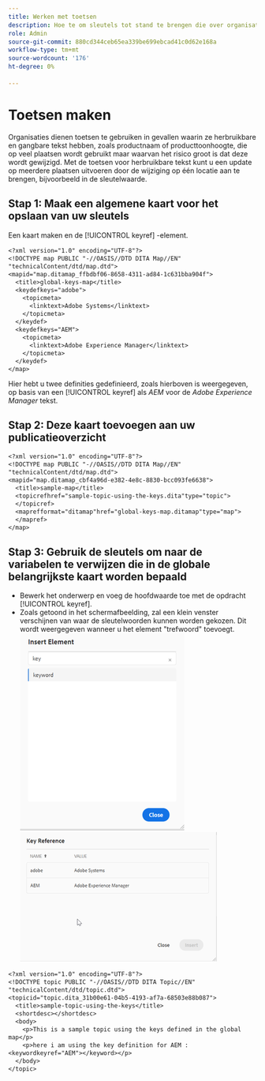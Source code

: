 ```yaml
---
title: Werken met toetsen
description: Hoe te om sleutels tot stand te brengen die over organisatie inhoud moeten worden gebruikt
role: Admin
source-git-commit: 880cd344ceb65ea339be699ebcad41c0d62e168a
workflow-type: tm+mt
source-wordcount: '176'
ht-degree: 0%

---
```


# Toetsen maken

Organisaties dienen toetsen te gebruiken in gevallen waarin ze herbruikbare en gangbare tekst hebben, zoals productnaam of producttoonhoogte, die op veel plaatsen wordt gebruikt maar waarvan het risico groot is dat deze wordt gewijzigd. Met de toetsen voor herbruikbare tekst kunt u een update op meerdere plaatsen uitvoeren door de wijziging op één locatie aan te brengen, bijvoorbeeld in de sleutelwaarde.

## Stap 1: Maak een algemene kaart voor het opslaan van uw sleutels

Een kaart maken en de [!UICONTROL keyref] -element.

```
<?xml version="1.0" encoding="UTF-8"?>
<!DOCTYPE map PUBLIC "-//OASIS//DTD DITA Map//EN" "technicalContent/dtd/map.dtd">
<mapid="map.ditamap_ffbdbf06-8658-4311-ad84-1c631bba904f">
  <title>global-keys-map</title>
  <keydefkeys="adobe">
    <topicmeta>
      <linktext>Adobe Systems</linktext>
    </topicmeta>
  </keydef>
  <keydefkeys="AEM">
    <topicmeta>
      <linktext>Adobe Experience Manager</linktext>
    </topicmeta>
  </keydef>
</map>
```

Hier hebt u twee definities gedefinieerd, zoals hierboven is weergegeven, op basis van een [!UICONTROL keyref] als _AEM_ voor de _Adobe Experience Manager_ tekst.

## Stap 2: Deze kaart toevoegen aan uw publicatieoverzicht

```
<?xml version="1.0" encoding="UTF-8"?>
<!DOCTYPE map PUBLIC "-//OASIS//DTD DITA Map//EN" "technicalContent/dtd/map.dtd">
<mapid="map.ditamap_cbf4a96d-e382-4e8c-8830-bcc093fe6638">
  <title>sample-map</title>
  <topicrefhref="sample-topic-using-the-keys.dita"type="topic">
  </topicref>
  <maprefformat="ditamap"href="global-keys-map.ditamap"type="map">
  </mapref>
</map>
```

## Stap 3: Gebruik de sleutels om naar de variabelen te verwijzen die in de globale belangrijkste kaart worden bepaald

+ Bewerk het onderwerp en voeg de hoofdwaarde toe met de opdracht [!UICONTROL keyref].
+ Zoals getoond in het schermafbeelding, zal een klein venster verschijnen van waar de sleutelwoorden kunnen worden gekozen. Dit wordt weergegeven wanneer u het element &quot;trefwoord&quot; toevoegt.
  ![Element invoegen](assets/insert_element.png)
  ![Sleutelverwijzing](assets/key_ref.png)

```
<?xml version="1.0" encoding="UTF-8"?>
<!DOCTYPE topic PUBLIC "-//OASIS//DTD DITA Topic//EN" "technicalContent/dtd/topic.dtd">
<topicid="topic.dita_31b00e61-04b5-4193-af7a-68503e88b087">
  <title>sample-topic-using-the-keys</title>
  <shortdesc></shortdesc>
  <body>
    <p>This is a sample topic using the keys defined in the global map</p>
    <p>here i am using the key definition for AEM :<keywordkeyref="AEM"></keyword></p>
  </body>
</topic>
```
